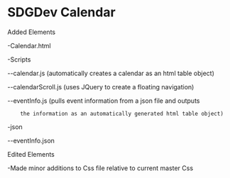 # SDGDev Calendar

Added Elements

-Calendar.html

-Scripts

--calendar.js (automatically creates a calendar as an html table object)

--calendarScroll.js (uses JQuery to create a floating navigation)

--eventInfo.js (pulls event information from a json file and outputs

		the information as an automatically generated html table object)

-json

--eventInfo.json

Edited Elements

-Made minor additions to Css file relative to current master Css
